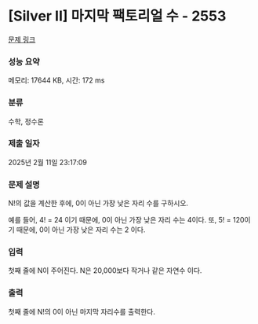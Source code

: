 # [Silver II] 마지막 팩토리얼 수 - 2553 

[문제 링크](https://www.acmicpc.net/problem/2553) 

### 성능 요약

메모리: 17644 KB, 시간: 172 ms

### 분류

수학, 정수론

### 제출 일자

2025년 2월 11일 23:17:09

### 문제 설명

<p>N!의 값을 계산한 후에, 0이 아닌 가장 낮은 자리 수를 구하시오.</p>

<p>예를 들어, 4! = 24 이기 때문에, 0이 아닌 가장 낮은 자리 수는 4이다. 또, 5! = 120이기 때문에, 0이 아닌 가장 낮은 자리 수는 2 이다.</p>

### 입력 

 <p>첫째 줄에 N이 주어진다. N은 20,000보다 작거나 같은 자연수 이다.</p>

### 출력 

 <p>첫째 줄에 N!의 0이 아닌 마지막 자리수를 출력한다.</p>

